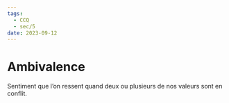 ```yaml
---
tags:
  - CCQ
  - sec/5
date: 2023-09-12
---
```


# Ambivalence

Sentiment que l’on ressent quand deux ou plusieurs de nos valeurs sont en conflit.